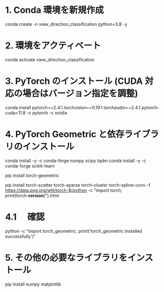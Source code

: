 # 1. Conda 環境を新規作成

conda create -n view_direction_classification python=3.8 -y

# 2. 環境をアクティベート

conda activate view_direction_classification

# 3. PyTorch のインストール (CUDA 対応の場合はバージョン指定を調整)

conda install pytorch==2.4.1 torchvision==0.19.1 torchaudio==2.4.1 pytorch-cuda=11.8 -c pytorch -c nvidia

# 4. PyTorch Geometric と依存ライブラリのインストール

conda install -y -c conda-forge numpy scipy tqdm
conda install -y -c conda-forge scikit-learn

pip install torch-geometric

pip install torch-scatter torch-sparse torch-cluster torch-spline-conv -f https://data.pyg.org/whl/torch-$(python -c "import torch; print(torch.**version**)").html

# 4.1 　確認

python -c "import torch_geometric; print('torch_geometric installed successfully')"

# 5. その他の必要なライブラリをインストール

pip install numpy matplotlib

